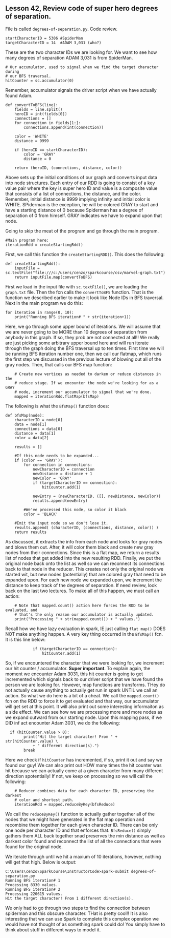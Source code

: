 ## Lesson 42, Review code of super hero degrees of separation.

File is called `degrees-of-separation.py`. Code review.

```
startCharacterID = 5306 #SpiderMan
targetCharacterID = 14  #ADAM 3,031 (who?)
```
These are the two character IDs we are looking for. We want to see how many degrees of separation ADAM 3,031 is from SpiderMan.
```
# Our accumulator, used to signal when we find the target character during
# our BFS traversal.
hitCounter = sc.accumulator(0)
```
Remember, accumulator signals the driver script when we have actually found Adam. 
```
def convertToBFS(line):
    fields = line.split()
    heroID = int(fields[0])
    connections = []
    for connection in fields[1:]:
        connections.append(int(connection))

    color = 'WHITE'
    distance = 9999

    if (heroID == startCharacterID):
        color = 'GRAY'
        distance = 0

    return (heroID, (connections, distance, color))
```
Above sets up the initial conditions of our graph and converts input data into node structures. Each entry of our RDD is going to consist of a key value pair where the key is super hero ID and value is a composite value that consists of a list of connections, the distance, and the color. 
Remember, initial distance is 9999 implying infinity and initial color is WHITE. SPiderman is the exception, he will be colored GRAY to start and have a starting distance of 0 because Spiderman has a degree of separation of 0 from himself. GRAY indicates we have to expand upon that node.

Going to skip the meat of the program and go through the main program. 
```
#Main program here:
iterationRdd = createStartingRdd()
```
First, we call this function the `createStartingRDD()`. This does the following:
```
def createStartingRdd():
    inputFile = sc.textFile("file:///c:/users/cenzo/sparkcourse/csv/marvel-graph.txt")
    return inputFile.map(convertToBFS)
```
First we load in the input file with `sc.textFile()`, we are loading the `graph.txt` file. Then the fcn calls the `convertToBFS` function. That is the function we described earlier to make it look like Node IDs in BFS traversal.
Next in the main program we do this:
```
for iteration in range(0, 10):
    print("Running BFS iteration# " + str(iteration+1))
```
Here, we go through some upper bound of iterations. We will assume that we are never going to be MORE than 10 degrees of separation from anybody in this graph. If so, they prob are not connected at all!! We really are just picking some arbitrary upper bound here and will run iterate through the graph doing the BFS traversal up to ten times. First time we will be running BFS iteration number one, then we call our flatmap, which runs the first step we discussed in the previous lecture of blowing out all of the gray nodes. 
Then, that calls our BFS map function:
```
    # Create new vertices as needed to darken or reduce distances in the
    # reduce stage. If we encounter the node we're looking for as a GRAY
    # node, increment our accumulator to signal that we're done.
    mapped = iterationRdd.flatMap(bfsMap)
```
The following is what the `BfsMap()` function does:
```
def bfsMap(node):
    characterID = node[0]
    data = node[1]
    connections = data[0]
    distance = data[1]
    color = data[2]

    results = []

    #If this node needs to be expanded...
    if (color == 'GRAY'):
        for connection in connections:
            newCharacterID = connection
            newDistance = distance + 1
            newColor = 'GRAY'
            if (targetCharacterID == connection):
                hitCounter.add(1)

            newEntry = (newCharacterID, ([], newDistance, newColor))
            results.append(newEntry)

        #We've processed this node, so color it black
        color = 'BLACK'

    #Emit the input node so we don't lose it.
    results.append( (characterID, (connections, distance, color)) )
    return results
```
As discussed, it extracts the info from each node and looks for gray nodes and blows them out. After, it will color them black and create new gray nodes from their connections. Since this is a flat map, we return a results list of nodes that get added into the new resulting RDD.
Finally, we put the original node back onto the list as well so we can reconnect its connections back to that node in the reducer. This creates not only the original node we started wit, but new nodes (potentially) that are colored gray that need to be expanded upon. For each new node we expanded upon, we increment the distance to keep track of the degrees of separation. 
If need review, look back on the last two lectures.
To make all of this happen, we must call an action:
```
    # Note that mapped.count() action here forces the RDD to be evaluated, and
    # that's the only reason our accumulator is actually updated.
    print("Processing " + str(mapped.count()) + " values.")
```
Recall how we have lazy evaluation in spark, IE just calling `flat map()` DOES NOT make anything happen. A very key thing occurred in the `BfsMap()` fcn. It is this line below:
```
            if (targetCharacterID == connection):
                hitCounter.add(1)
```
So, if we encountered the character that we were looking for, we increment our hit counter / accumulator. **Super important**. To explain again, the moment we encounter Adam 3031, this hit counter is going to get incremented which signals back to our driver script that we have found the person we are looking for. 
However, map functions are transforms. THey do not actually cause anything to actually get run in spark UNTIL we call an action. So what we do here is a bit of a cheat. We call the `mapped.count()` fcn on the RDD to force it to get evaluated and that way, our accumulator will get set at this point. 
It will also print out some interesting informaiton as a side effect. We can see how we are processing more and more nodes as we expand outward from our starting node. 
Upon this mapping pass, if we DID inf act encounter Adam 3031, we do the following:
```
  if (hitCounter.value > 0):
        print("Hit the target character! From " + str(hitCounter.value) \
            + " different direction(s).")
        break
```
Here we check if `hitCounter` has incremented, if so, print it out and say we found our guy! We can also print out HOW many times the hit counter was hit because we can actually come at a given character from many different direction spotentially! If not, we keep on processing so we will call the following:
```
    # Reducer combines data for each character ID, preserving the darkest
    # color and shortest path.
    iterationRdd = mapped.reduceByKey(bfsReduce)
```
We call the `reduceByKey()` function to actually gather together all of the nodes that we might have generated in the flat map operation and recombine them together for each given character ID. There can be only one node per character ID and that enforces that. 
`BfsReduce()` simply gathers them ALL back together snad preserves the min distance as well as darkest color found and reconnect the list of all the connections that were found for the original node.

We iterate through until we hit a maxium of 10 iterations, however, nothing will get that high.
Below is output:
```
C:\Users\cenzo\SparkCourse\InstructorCode>spark-submit degrees-of-separation.py
Running BFS iteration# 1
Processing 8330 values.
Running BFS iteration# 2
Processing 220615 values.
Hit the target character! From 1 different direction(s).
```
We only had to go through two steps to find the connection between spiderman and this obscure character. THat is pretty cool!!
It is also interesting that we can use Spark to complete this complex operation we would have not thought of as something spark could do! You simply have to think about stuff in different ways to model it.
      
      